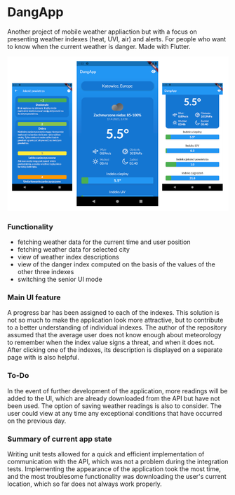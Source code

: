 # DangApp
Another project of mobile weather appliaction but with a focus on presenting weather indexes (heat, UVI, air) and alerts. For people who want to know when the current weather is danger. Made with Flutter. 

![UI Image](https://github.com/Wojw99/dangerous-weather/blob/main/ui-image.png?raw=true)

### Functionality
- fetching weather data for the current time and user position
- fetching weather data for selected city
- view of weather index descriptions
- view of the danger index computed on the basis of the values of the other three indexes 
- switching the senior UI mode 

### Main UI feature
A progress bar has been assigned to each of the indexes. This solution is not so much to make the application look more attractive, but to contribute to a better understanding of individual indexes. The author of the repository assumed that the average user does not know enough about meteorology to remember when the index value signs a threat, and when it does not. After clicking one of the indexes, its description is displayed on a separate page with is also helpful.

### To-Do
In the event of further development of the application, more readings will be added to the UI, which are already downloaded from the API but have not been used. The option of saving weather readings is also to consider. The user could view at any time any exceptional conditions that have occurred on the previous day. 

### Summary of current app state
Writing unit tests allowed for a quick and efficient implementation of communication with the API, which was not a problem during the integration tests. Implementing the appearance of the application took the most time, and the most troublesome functionality was downloading the user's current location, which so far does not always work properly. 
